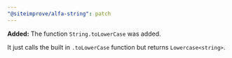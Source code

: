 ```yaml
---
"@siteimprove/alfa-string": patch
---
```


**Added:** The function `String.toLowerCase` was added.

It just calls the built in `.toLowerCase` function but returns `Lowercase<string>`.
